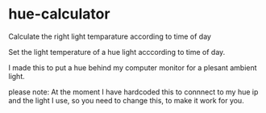 hue-calculator
==============

Calculate the right light temparature according to time of day

Set the light temperature of a hue light acccording to time of day.

I made this to put a hue behind my computer monitor for a plesant ambient light.

please note: 
At the moment I have hardcoded this to connnect to my hue ip and the light I use, so you need to change this, to make it work for you.
